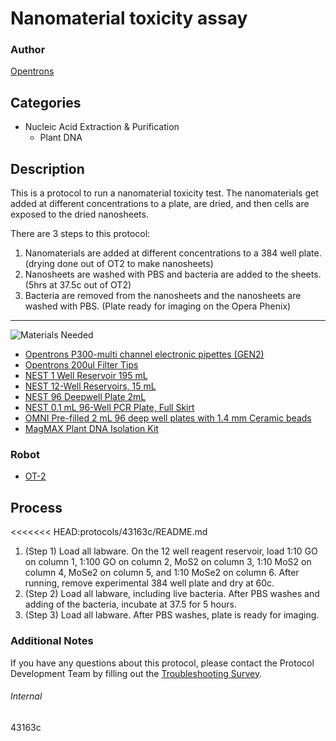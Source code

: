 # Nanomaterial toxicity assay 

### Author
[Opentrons](https://opentrons.com/)



## Categories
* Nucleic Acid Extraction & Purification
	* Plant DNA

## Description
This is a protocol to run a nanomaterial toxicity test. The nanomaterials get added at different concentrations to a plate, are dried, and then cells are exposed to the dried nanosheets. 

There are 3 steps to this protocol:

1. Nanomaterials are added at different concentrations to a 384 well plate. (drying done out of OT2 to make nanosheets)
2. Nanosheets are washed with PBS and bacteria are added to the sheets. (5hrs at 37.5c out of OT2)
3. Bacteria are removed from the nanosheets and the nanosheets are washed with PBS. (Plate ready for imaging on the Opera Phenix) 

---
![Materials Needed](https://s3.amazonaws.com/opentrons-protocol-library-website/custom-README-images/001-General+Headings/materials.png)

* [Opentrons P300-multi channel electronic pipettes (GEN2)](https://shop.opentrons.com/collections/ot-2-robot/products/8-channel-electronic-pipette?variant=5984202489885)
* [Opentrons 200ul Filter Tips](https://shop.opentrons.com/collections/opentrons-tips/products/opentrons-200ul-filter-tips)
* [NEST 1 Well Reservoir 195 mL](http://www.cell-nest.com/page94?_l=en&product_id=102)
* [NEST 12-Well Reservoirs, 15 mL](https://shop.opentrons.com/collections/verified-labware/products/nest-12-well-reservoir-15-ml)
* [NEST 96 Deepwell Plate 2mL](http://www.cell-nest.com/page94?product_id=101&_l=en)
* [NEST 0.1 mL 96-Well PCR Plate, Full Skirt](https://shop.opentrons.com/collections/verified-labware/products/nest-0-1-ml-96-well-pcr-plate-full-skirt)
* [OMNI Pre-filled 2 mL 96 deep well plates with 1.4 mm Ceramic beads](https://www.omni-inc.com/consumables/well-plates/2-pack-96-well-plate-1-4mm-ceramic.html)
* [MagMAX Plant DNA Isolation Kit](https://www.thermofisher.com/order/catalog/product/A32549#/A32549)


### Robot
* [OT-2](https://opentrons.com/ot-2)

## Process
<<<<<<< HEAD:protocols/43163c/README.md
1. (Step 1) Load all labware. On the 12 well reagent reservoir, load 1:10 GO on column 1, 1:100 GO on column 2, MoS2 on column 3, 1:10 MoS2 on column 4, MoSe2 on column 5, and 1:10 MoSe2 on column 6. After running, remove experimental 384 well plate and dry at 60c.
2. (Step 2) Load all labware, including live bacteria. After PBS washes and adding of the bacteria, incubate at 37.5 for 5 hours.
3. (Step 3) Load all labware. After PBS washes, plate is ready for imaging.

### Additional Notes
If you have any questions about this protocol, please contact the Protocol Development Team by filling out the [Troubleshooting Survey](https://protocol-troubleshooting.paperform.co/).

###### Internal
43163c
